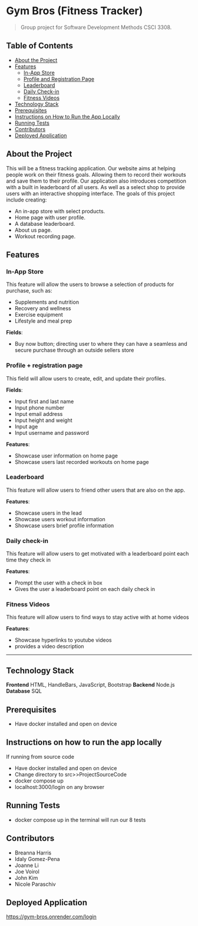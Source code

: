 # Gym Bros (Fitness Tracker)

> Group project for Software Development Methods CSCI 3308.

## Table of Contents

- [About the Project](#about-the-project)
- [Features](#features)
  - [In-App Store](#in-app-store)
  - [Profile and Registration Page](#profile--registration-page)
  - [Leaderboard](#leaderboard)
  - [Daily Check-in](#daily-check-in)
  - [Fitness Videos](#fitness-videos)
- [Technology Stack](#technology-stack)
- [Prerequisites](#prerequisites)
- [Instructions on How to Run the App Locally](#instructions-on-how-to-run-the-app-locally)
- [Running Tests](#running-tests)
- [Contributors](#contributors)
- [Deployed Application](#deployed-application)

## About the Project

This will be a fitness tracking application. Our website aims at helping people work on their fitness goals. Allowing them to record their workouts and save them to their profile. Our application also introduces competition with a built in leaderboard of all users. As well as a select shop to provide users with an interactive shopping interface. 
The goals of this project include creating:
- An in-app store with select products.
- Home page with user profile.
- A database leaderboard. 
- About us page.
- Workout recording page. 

## Features

### In-App Store
This feature will allow the users to browse a selection of products for purchase, such as:
- Supplements and nutrition
- Recovery and wellness
- Exercise equipment
- Lifestyle and meal prep

**Fields**:
- Buy now button; directing user to where they can have a seamless and secure purchase through an outside sellers store

### Profile + registration page
This field will allow users to create, edit, and update their profiles.

**Fields**:
- Input first and last name
- Input phone number
- Input email address
- Input height and weight
- Input age
- Input username and password 

**Features**:
- Showcase user information on home page
- Showcase users last recorded workouts on home page

### Leaderboard
This feature will allow users to friend other users that are also on the app.

**Features**:
- Showcase users in the lead
- Showcase users workout information
- Showcase users brief profile information

### Daily check-in
This feature will allow users to get motivated with a leaderboard point each time they check in

**Features**:
- Prompt the user with a check in box
- Gives the user a leaderboard point on each daily check in

### Fitness Videos
This feature will allow users to find ways to stay active with at home videos

**Features**:
- Showcase hyperlinks to youtube videos
- provides a video description

---

## Technology Stack

**Frontend**
HTML, HandleBars, JavaScript, Bootstrap
**Backend**
Node.js
**Database**
SQL

## Prerequisites

- Have docker installed and open on device

## Instructions on how to run the app locally 

If running from source code

- Have docker installed and open on device
- Change directory to src>>ProjectSourceCode
- docker compose up
- localhost:3000/login on any browser

## Running Tests

- docker compose up in the terminal will run our 8 tests

## Contributors

- Breanna Harris
- Idaly Gomez-Pena
- Joanne Li
- Joe Voirol
- John Kim
- Nicole Paraschiv

## Deployed Application

https://gym-bros.onrender.com/login

